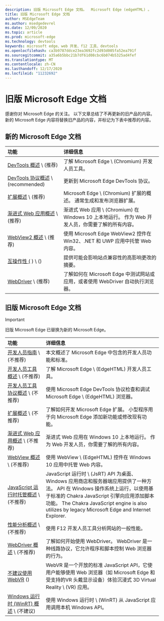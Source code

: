```yaml
---
description: 旧版 Microsoft Edge 文档。  Microsoft Edge (edgeHTML) 。
title: 旧版 Microsoft Edge 文档
author: MSEdgeTeam
ms.author: msedgedevrel
ms.date: 12/09/2020
ms.topic: article
ms.prod: microsoft-edge
ms.technology: devtools
keywords: microsoft edge、web 开发、f12 工具、devtools
ms.openlocfilehash: ca3b9787ddce23ea3692fc2d93d005fa52ea791f
ms.sourcegitcommit: a35a6b5bbc21b7df61d08cbc6b074b5325ad4fef
ms.translationtype: MT
ms.contentlocale: zh-CN
ms.lasthandoff: 12/17/2020
ms.locfileid: "11232692"
---
```

# 旧版 Microsoft Edge 文档  

感谢你对 Microsoft Edge 的关注。  以下文章总结了不再更新的旧产品的内容。  新的 Microsoft Edge 内容将替换旧产品的内容，并标记为下表中推荐的内容。  

## 新的 Microsoft Edge 文档  

| 功能 | 详细信息 |  
|:--- |:--- |  
| [DevTools 概述][DevtoolsGuideChromiumMain] \ (推荐\)  | 了解 Microsoft Edge \ (Chromium\) 开发人员工具。 |  
| [DevTools 协议概述][DevtoolsProtocolChromiumMain] \ (recommended\)  | 更新到 Microsoft Edge DevTools 协议。 |  
| [扩展概述][ExtensionsChromiumIndex] \ (推荐\)  | Microsoft Edge \ (Chromium\) 扩展的概述。  通常生成和发布浏览器扩展。 |  
| [渐进式 Web 应用概述][ProgressiveWebAppsChromiumIndex] \ (推荐\)  | 渐进式 Web 应用 \ (Chromium\) 在 Windows 10 上本地运行。  作为 Web 开发人员，你需要了解的所有内容。 |  
| [WebView2 概述][Webview2Index] \ (推荐\)  | 使用 Microsoft Edge WebView2 控件在 Win32、.NET 和 UWP 应用中托管 Web 内容。 |  
| [互操作性 (][WebPlatformSiteImpactingChanges] \) \ (\)  | 提供可能会影响站点兼容性的高影响更改的摘要。 |  
| [WebDriver][WebdriverChromiumIndex] \ (推荐\)  | 了解如何在 Microsoft Edge 中测试网站或应用，或者使用 WebDriver 自动执行浏览器。 |  

<!--  
:::row:::
   :::column span="":::
      [DevTools overview][DevtoolsGuideChromiumMain]  
   :::column-end:::
   :::column span="":::
      [DevTools Protocol overview][DevtoolsProtocolChromiumMain]  
   :::column-end:::
   :::column span="":::
      [Extensions overview][ExtensionsChromiumIndex]  
   :::column-end:::
:::row-end:::  
:::row:::
   :::column span="":::
      [Progressive Web Apps overview][ProgressiveWebAppsChromiumIndex]  
   :::column-end:::
   :::column span="":::
      [New Microsoft Edge WebView2 overview][Webview2Index]  
   :::column-end:::
   :::column span="":::
      [Interoperability (Site compatibility)][WebPlatformSiteImpactingChanges]  
   :::column-end:::
:::row-end:::  
:::row:::
   :::column span="":::
      [WebDriver][WebdriverChromiumIndex]  
   :::column-end:::
   :::column span="":::
      &nbsp;  
   :::column-end:::
   :::column span="":::
      &nbsp;  
   :::column-end:::
:::row-end:::  
-->  

## 旧版 Microsoft Edge 文档  

<!--  This is deprecated and legacy content.  For new content, navigate to the associated [Chromium category](#new-microsoft-edge-documentation).  -->  

> [!IMPORTANT]
> 旧版 Microsoft Edge 已替换为新的 Microsoft Edge。  

| 功能 | 详细信息 |  
|:--- |:--- |  
| [开发人员指南][EdgehtmlDevGuideIndex] \ (不推荐\)  | 本文概述了 Microsoft Edge 中包含的开发人员功能和标准。 |  
| [开发人员工具概述][EdgehtmlDevtoolsGuideIndex] \ (不推荐\)  | 了解 Microsoft Edge \ (EdgeHTML\) 开发人员工具。 |  
| [开发人员工具协议概述][EdgehtmlDevtoolsProtocolIndex] \ (不推荐\)  | 使用 Microsoft Edge DevTools 协议检查和调试 Microsoft Edge \ (EdgeHTML\) 浏览器。 |  
| [扩展概述][EdgehtmlExtensionsIndex] \ (不推荐\)  | 了解如何开发 Microsoft Edge 扩展。  小型程序用于向 Microsoft Edge 添加新功能或修改现有功能。 |  
| [渐进式 Web 应用概述][EdgehtmlProgressiveWebAppsIndex] \ (不推荐\)  | 渐进式 Web 应用在 Windows 10 上本地运行。  作为 Web 开发人员，你需要了解的所有内容。 |  
| [WebView 概述][EdgehtmlHostingWebviewIndex] \ (不推荐\)  | 使用 WebView \ (EdgeHTML\) 控件在 Windows 10 应用中托管 Web 内容。 |  
| [JavaScript 运行时托管概述][EdgehtmlHostingJavascriptRuntimeHostingIndex] \ (不推荐\)  | JavaScript 运行时 \ (JsRT\) API 为桌面、Windows 应用商店和服务器端应用提供了一种方法。  API 在 Windows 操作系统上运行，以使用基于标准的 Chakra JavaScript 引擎向应用添加脚本功能。   The Chakra JavaScript engine is also utilizes by legacy Microsoft Edge and Internet Explorer. |  
| [性能分析概述][EdgehtmlPerformanceAnalysisIndex] \ (不推荐\)  | 使用 F12 开发人员工具分析网站的一般性能。 |  
| [WebDriver 概述][EdgehtmlWebdriverIndex] \ (不推荐\)  | 了解如何开始使用 WebDriver。  WebDriver 是一种线路协议，它允许程序和脚本控制 Web 浏览器的行为。 |  
| [不建议使用 WebVR][WebvrIndex] (\)  | WebVR 是一个开放的标准 JavaScript API，它使用户能够使用 Web 浏览器（如 Microsoft Edge 和受支持的VR 头戴显示设备）体验沉浸式 3D Virtual Reality \ (VR\) 应用。 |  
| [Windows 运行时 (WinRT) 概述][EdgehtmlWindowsRuntimeIndex] \ (不建议\)  | 使用 Windows 运行时 \ (WinRT\) 从 JavaScript 应用调用本机 Windows API。 |  

<!--  
:::row:::
   :::column span="":::
      [developer guide][EdgehtmlDevGuideIndex]  
   :::column-end:::
   :::column span="":::
      [Developer Tools overview][EdgehtmlDevtoolsGuideIndex]  
   :::column-end:::
   :::column span="":::
      [Developer Tools Protocol overview][EdgehtmlDevtoolsProtocolIndex]  
   :::column-end:::
:::row-end:::  
:::row:::
   :::column span="":::
      [Extensions overview][EdgehtmlExtensionsIndex]  
   :::column-end:::
   :::column span="":::
      [Progressive Web Apps overview][EdgehtmlProgressiveWebAppsIndex]  
   :::column-end:::
   :::column span="":::
      [WebView overview][EdgehtmlHostingWebviewIndex]  
   :::column-end:::
:::row-end:::  
:::row:::
   :::column span="":::
      [JavaScript runtime hosting overview][EdgehtmlHostingJavascriptRuntimeHostingIndex]  
   :::column-end:::
   :::column span="":::
      [Performance Analysis overview][EdgehtmlPerformanceAnalysisIndex]  
   :::column-end:::
   :::column span="":::
      [WebDriver overview][EdgehtmlWebdriverIndex]  
   :::column-end:::
:::row-end:::  
:::row:::
   :::column span="":::
      [WebVR][WebvrIndex]  
   :::column-end:::
   :::column span="":::
      [Windows Runtime (WinRT) overview][EdgehtmlWindowsRuntimeIndex]  
   :::column-end:::
   :::column span="":::
      &nbsp;  
   :::column-end:::
:::row-end:::  
-->  

<!-- links -->  

[DevtoolsGuideChromiumMain]: ../devtools-guide-chromium/index.md "Microsoft Edge (Chromium) 开发人员工具概述 |Microsoft Docs"  
[DevtoolsProtocolChromiumMain]: ../devtools-protocol-chromium/index.md "Microsoft Edge (Chromium) DevTools 协议概述 |Microsoft Docs"  
[EdgehtmlDevGuideIndex]: ./dev-guide/index.md "Microsoft Edge 开发人员指南 |Microsoft Docs"  
[EdgehtmlDevtoolsGuideIndex]: ./devtools-guide/index.md "Microsoft Edge (EdgeHTML) 开发人员工具 |Microsoft Docs"  
[EdgehtmlDevtoolsProtocolIndex]: ./devtools-protocol/index.md "Microsoft Edge (EdgeHTML) DevTools 协议 |Microsoft Docs"  
[EdgehtmlExtensionsIndex]: ./extensions/index.md "Microsoft Edge (EdgeHTML) 扩展 |Microsoft Docs"  
[EdgehtmlProgressiveWebAppsIndex]: ./progressive-web-apps/index.md "Windows 上的渐进 (EdgeHTML) |Microsoft Docs"  
[EdgehtmlHostingWebviewIndex]: ./hosting/webview/index.md "适用于 Windows 10 (EdgeHTML) WebView |Microsoft Docs"  
[EdgehtmlHostingJavascriptRuntimeHostingIndex]: ./hosting/javascript-runtime-hosting.md "JavaScript 运行时托管 |Microsoft Docs"  
[EdgehtmlPerformanceAnalysisIndex]: ./performance-analysis/index.md "性能分析 |Microsoft Docs"  
[EdgehtmlWebdriverIndex]: ./webdriver/index.md "WebDriver (EdgeHTML) |Microsoft Docs"  
[EdgehtmlWindowsRuntimeIndex]: ./windows-runtime/index.md "适用于 JavaScript (WinRT) Windows 运行时 |Microsoft Docs"  
[ExtensionsChromiumIndex]: ../extensions-chromium/index.md "Microsoft Edge (Chromium) 扩展概述 |Microsoft Docs"  
[ProgressiveWebAppsChromiumIndex]: ../progressive-web-apps-chromium/index.md "Windows 上的渐进式 Web 应用概述 |Microsoft Docs"  
[WebdriverChromiumIndex]: ../webdriver-chromium/index.md "使用 WebDriver (Chromium) 测试自动化概述 |Microsoft Docs"  
[WebPlatformSiteImpactingChanges]: ../web-platform/site-impacting-changes.md "Microsoft Edge 即将对网站兼容性产生影响的更改 |Microsoft Docs"  
[Webview2Index]: ../webview2/index.md "Microsoft Edge WebView2 简介 |Microsoft Docs"  

[WebvrIndex]: /microsoft-edge/webvr/index "WebVR 开发人员指南 |Microsoft Docs"  

